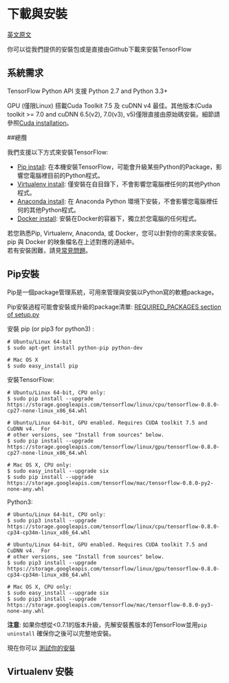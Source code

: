 # 下載與安裝

[英文原文](https://www.tensorflow.org/versions/r0.8/get_started/os_setup.html#download-and-setup)

你可以從我們提供的安裝包或是直接由Github下載來安裝TensorFlow

## 系統需求
TensorFlow Python API 支援 Python 2.7 and Python 3.3+

GPU (僅限Linux) 搭載Cuda Toolkit 7.5 及 cuDNN v4 最佳。其他版本(Cuda toolkit >= 7.0 and cuDNN 6.5(v2), 7.0(v3), v5)僅限直接由原始碼安裝。細節請參照[Cuda installation](https://www.tensorflow.org/versions/r0.8/get_started/os_setup.html#optional-install-cuda-gpus-on-linux)。

##總攬

我們支援以下方式來安裝TensorFlow:

* [Pip install](https://www.tensorflow.org/versions/r0.8/get_started/os_setup.html#pip-installation): 在本機安裝TensorFlow，可能會升級某些Python的Package，影響您電腦裡目前的Python程式。
* [Virtualenv install](https://www.tensorflow.org/versions/r0.8/get_started/os_setup.html#virtualenv-installation): 僅安裝在自目錄下，不會影響您電腦裡任何的其他Python程式。
* [Anaconda install](https://www.tensorflow.org/versions/r0.8/get_started/os_setup.html#anaconda-installation): 在 Anaconda Python 環境下安裝，不會影響您電腦裡任何的其他Python程式。
* [Docker install](https://www.tensorflow.org/versions/r0.8/get_started/os_setup.html#docker-installation): 安裝在Docker的容器下，獨立於您電腦的任何程式。

若您熟悉Pip, Virtualenv, Anaconda, 或 Docker，您可以針對你的需求來安裝。  
pip 與 Docker 的映象檔名在上述對應的連結中。  
若有安裝困難，請見[常見問題](https://www.tensorflow.org/versions/r0.8/get_started/os_setup.html#common-problems)。

## Pip安裝

Pip是一個package管理系統，可用來管理與安裝以Python寫的軟體package。

Pip安裝過程可能會安裝或升級的package清單:  [REQUIRED_PACKAGES section of setup.py](https://github.com/tensorflow/tensorflow/blob/master/tensorflow/tools/pip_package/setup.py)

安裝 pip (or pip3 for python3) :

```
# Ubuntu/Linux 64-bit
$ sudo apt-get install python-pip python-dev

# Mac OS X
$ sudo easy_install pip

```

安裝TensorFlow:

```
# Ubuntu/Linux 64-bit, CPU only:
$ sudo pip install --upgrade https://storage.googleapis.com/tensorflow/linux/cpu/tensorflow-0.8.0-cp27-none-linux_x86_64.whl

# Ubuntu/Linux 64-bit, GPU enabled. Requires CUDA toolkit 7.5 and CuDNN v4.  For
# other versions, see "Install from sources" below.
$ sudo pip install --upgrade https://storage.googleapis.com/tensorflow/linux/gpu/tensorflow-0.8.0-cp27-none-linux_x86_64.whl

# Mac OS X, CPU only:
$ sudo easy_install --upgrade six
$ sudo pip install --upgrade https://storage.googleapis.com/tensorflow/mac/tensorflow-0.8.0-py2-none-any.whl

```

Python3:

```
# Ubuntu/Linux 64-bit, CPU only:
$ sudo pip3 install --upgrade https://storage.googleapis.com/tensorflow/linux/cpu/tensorflow-0.8.0-cp34-cp34m-linux_x86_64.whl

# Ubuntu/Linux 64-bit, GPU enabled. Requires CUDA toolkit 7.5 and CuDNN v4.  For
# other versions, see "Install from sources" below.
$ sudo pip3 install --upgrade https://storage.googleapis.com/tensorflow/linux/gpu/tensorflow-0.8.0-cp34-cp34m-linux_x86_64.whl

# Mac OS X, CPU only:
$ sudo easy_install --upgrade six
$ sudo pip3 install --upgrade https://storage.googleapis.com/tensorflow/mac/tensorflow-0.8.0-py3-none-any.whl

```
**注意**: 如果你想從<0.7.1的版本升級，先解安裝舊版本的TensorFlow並用`pip uninstall` 確保你之後可以完整地安裝。

現在你可以 [測試你的安裝](testinstallation.md)

## Virtualenv 安裝




